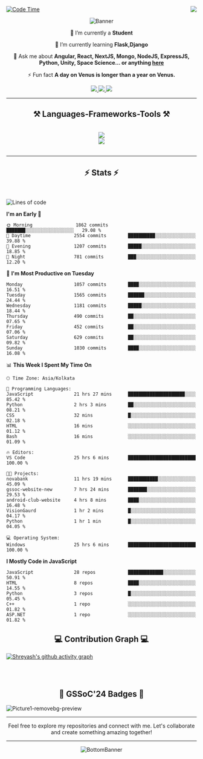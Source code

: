 <div>
 
<img align="right" src="https://visitor-badge.laobi.icu/badge?page_id=shreyash3087.shreyash3087" />

 [![Code Time](https://wakatime.com/badge/user/cd5f70df-e644-46f4-a03b-e1ce78615131.svg)](https://wakatime.com/@cd5f70df-e644-46f4-a03b-e1ce78615131)
 
</div>


<div align="center">
 
![Banner](https://github.com/user-attachments/assets/fe33d289-b057-4d85-ad76-3103802aa9e1)

</div>


<div align="center">
 
 🔭 I’m currently a **Student** 
 
 🌱 I’m currently learning **Flask,Django**

💬 Ask me about **Angular, React, NextJS, Mongo, NodeJS, ExpressJS, Python, Unity, Space Science... or anything [here](https://github.com/shreyash3087/shreyash3087/issues)**

⚡ Fun fact **A day on Venus is longer than a year on Venus.**

</div>
 
<div align="center"> 
  <a href="mailto:shreyash3087@gmail.com">
    <img src="https://img.shields.io/badge/Gmail-333333?style=for-the-badge&logo=gmail&logoColor=red" />
  </a>
  <a href="https://www.linkedin.com/in/shreyash-srivastava-1a1161280" target="_blank">
    <img src="https://img.shields.io/badge/LinkedIn-0077B5?style=for-the-badge&logo=linkedin&logoColor=white" target="_blank" />
  </a>
  <a href="https://github.com/shreyash3087" target="_blank">
     <img src="https://img.shields.io/badge/Github-FF5722?style=for-the-badge&logo=github&logoColor=white" target="_blank" />
  </a>
</div>
<hr/>
 
<h2 align="center">⚒️ Languages-Frameworks-Tools ⚒️</h2>
<br/>
<div align="center">
    <img src="https://skillicons.dev/icons?i=react,bootstrap,html,css,vscode,github,figma,cpp,vercel,netlify" /><br>
    <img src="https://skillicons.dev/icons?i=tailwind,git,nodejs,python,javascript,typescript,express,firebase,mongodb,nextjs,unity,azure,blender" /><br>
</div>

<br/>
<hr/>

<h2 align="center">⚡ Stats ⚡</h2>

<br>
<div>
 
 
<!--START_SECTION:waka-->
![Lines of code](https://img.shields.io/badge/From%20Hello%20World%20I%27ve%20Written-4.6%20million%20lines%20of%20code-blue)

**I'm an Early 🐤** 

```text
🌞 Morning                1862 commits        ███████░░░░░░░░░░░░░░░░░░   29.08 % 
🌆 Daytime                2554 commits        ██████████░░░░░░░░░░░░░░░   39.88 % 
🌃 Evening                1207 commits        █████░░░░░░░░░░░░░░░░░░░░   18.85 % 
🌙 Night                  781 commits         ███░░░░░░░░░░░░░░░░░░░░░░   12.20 % 
```
📅 **I'm Most Productive on Tuesday** 

```text
Monday                   1057 commits        ████░░░░░░░░░░░░░░░░░░░░░   16.51 % 
Tuesday                  1565 commits        ██████░░░░░░░░░░░░░░░░░░░   24.44 % 
Wednesday                1181 commits        █████░░░░░░░░░░░░░░░░░░░░   18.44 % 
Thursday                 490 commits         ██░░░░░░░░░░░░░░░░░░░░░░░   07.65 % 
Friday                   452 commits         ██░░░░░░░░░░░░░░░░░░░░░░░   07.06 % 
Saturday                 629 commits         ██░░░░░░░░░░░░░░░░░░░░░░░   09.82 % 
Sunday                   1030 commits        ████░░░░░░░░░░░░░░░░░░░░░   16.08 % 
```


📊 **This Week I Spent My Time On** 

```text
🕑︎ Time Zone: Asia/Kolkata

💬 Programming Languages: 
JavaScript               21 hrs 27 mins      █████████████████████░░░░   85.42 % 
Python                   2 hrs 3 mins        ██░░░░░░░░░░░░░░░░░░░░░░░   08.21 % 
CSS                      32 mins             █░░░░░░░░░░░░░░░░░░░░░░░░   02.18 % 
HTML                     16 mins             ░░░░░░░░░░░░░░░░░░░░░░░░░   01.12 % 
Bash                     16 mins             ░░░░░░░░░░░░░░░░░░░░░░░░░   01.09 % 

🔥 Editors: 
VS Code                  25 hrs 6 mins       █████████████████████████   100.00 % 

🐱‍💻 Projects: 
novabank                 11 hrs 19 mins      ███████████░░░░░░░░░░░░░░   45.09 % 
gssoc-website-new        7 hrs 24 mins       ███████░░░░░░░░░░░░░░░░░░   29.53 % 
android-club-website     4 hrs 8 mins        ████░░░░░░░░░░░░░░░░░░░░░   16.48 % 
VisionGaurd              1 hr 2 mins         █░░░░░░░░░░░░░░░░░░░░░░░░   04.17 % 
Python                   1 hr 1 min          █░░░░░░░░░░░░░░░░░░░░░░░░   04.05 % 

💻 Operating System: 
Windows                  25 hrs 6 mins       █████████████████████████   100.00 % 
```

**I Mostly Code in JavaScript** 

```text
JavaScript               28 repos            █████████████░░░░░░░░░░░░   50.91 % 
HTML                     8 repos             ████░░░░░░░░░░░░░░░░░░░░░   14.55 % 
Python                   3 repos             █░░░░░░░░░░░░░░░░░░░░░░░░   05.45 % 
C++                      1 repo              ░░░░░░░░░░░░░░░░░░░░░░░░░   01.82 % 
ASP.NET                  1 repo              ░░░░░░░░░░░░░░░░░░░░░░░░░   01.82 % 
```




<!--END_SECTION:waka-->

</div>

<div>
  <div align="center" ><h2 align="center">💻 Contribution Graph 💻</h2></div>
 
  [![Shreyash's github activity graph](https://github-readme-activity-graph.vercel.app/graph?username=shreyash3087&hide_border=true&theme=github)](https://github.com/ashutosh00710/github-readme-activity-graph)
 
</div>

<br/><br/>

<h2 align="center">🔰 GSSoC'24 Badges 🔰</h2>

![Picture1-removebg-preview](https://github.com/user-attachments/assets/4ece96a5-043a-44df-b51b-40738d3603ff)

<div align="center"> 
  <hr/>
  Feel free to explore my repositories and connect with me. Let's collaborate and create something amazing together!
  <hr/>
</div>

<div align="center">
 
![BottomBanner](https://github.com/user-attachments/assets/7afe064f-9b9f-401d-bec1-35c8625bb3dc)

</div>

